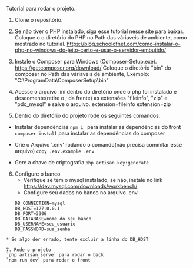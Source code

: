 Tutorial para rodar o projeto.

1. Clone o repositório.

2. Se não tiver o PHP instalado, siga esse tutorial nesse site para baixar.
Coloque o o diretório do PHP no Path das váriaveis de ambiente, como mostrado no tutorial.
https://blog.schoolofnet.com/como-instalar-o-php-no-windows-do-jeito-certo-e-usar-o-servidor-embutido/

3. Instale o Composer para Windows (Composer-Setup.exe).
https://getcomposer.org/download/
Coloque o diretório "bin" do composer no Path das váriaveis de ambiente, Exemplo: "C:\ProgramData\ComposerSetup\bin"

4. Acesse o arquivo .ini dentro do diretório onde o php foi instalado e descomente(retire o ; da frente) as extensões "fileinfo", "zip" e "pdo_mysql" e salve o arquivo.
extension=fileinfo
extension=zip

5. Dentro do diretório do projeto rode os seguintes comandos:

* Instalar dependências
`npm i ` para instalar as dependências do front
`composer install` para instalar as dependências do composer

* Crie o Arquivo '.env' rodando o comando(não precisa commitar esse arquivo)
  `copy .env.example .env`

* Gere a chave de criptografia
`php artisan key:generate`

6. Configure o banco
   * Verifique se tem o mysql instalado, se não, instale no link https://dev.mysql.com/downloads/workbench/
   * Configure seu dados no banco no arquivo .env
    ```
    DB_CONNECTION=mysql
    DB_HOST=127.0.0.1
    DB_PORT=3306
    DB_DATABASE=nome_do_seu_banco
    DB_USERNAME=seu_usuario
    DB_PASSWORD=sua_senha
    
```
* Se algo der errado, tente excluir a linha do DB_HOST

7. Rode o projeto
`php artisan serve` para rodar o back
`npm run dev` para rodar o front
